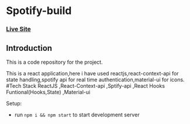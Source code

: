 # Spotify-build

### [Live Site](https://spotify-build.netlify.app/#)

## Introduction
This is a code repository for the project. 

This is a react application,here i have used reactjs,react-context-api for state handling,spotify api for real time authentication,material-ui for icons.
#Tech Stack
ReactJS
,React-Context-api
,Sptify-api
,React Hooks Funtional(Hooks,State)
,Material-ui

Setup:
- run ```npm i && npm start``` to start development server
